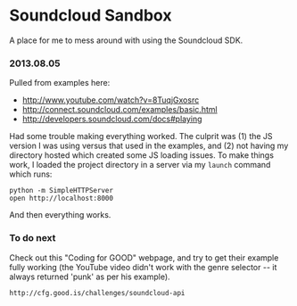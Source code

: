 # Soundcloud Sandbox

A place for me to mess around with using the Soundcloud SDK.

### 2013.08.05

Pulled from examples here:
- http://www.youtube.com/watch?v=8TuqjGxosrc
- http://connect.soundcloud.com/examples/basic.html
- http://developers.soundcloud.com/docs#playing

Had some trouble making everything worked. The culprit was (1) the JS version I was using versus that used in the examples, and (2) not having my directory hosted which created some JS loading issues. To make things work, I loaded the project directory in a server via my `launch` command which runs:

    python -m SimpleHTTPServer
    open http://localhost:8000

And then everything works.

### To do next

Check out this "Coding for GOOD" webpage, and try to get their example fully working (the YouTube video didn't work with the genre selector -- it always returned 'punk' as per his example).

    http://cfg.good.is/challenges/soundcloud-api
    